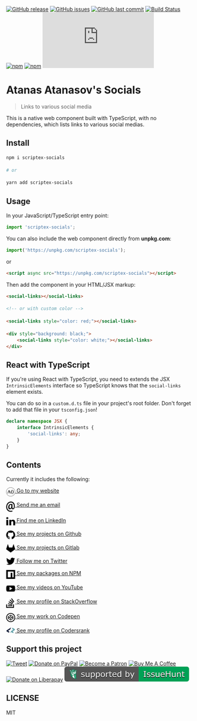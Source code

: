 [![GitHub release](https://img.shields.io/github/release/scriptex/socials.svg)](https://github.com/scriptex/socials/releases/latest)
[![GitHub issues](https://img.shields.io/github/issues/scriptex/socials.svg)](https://github.com/scriptex/socials/issues)
[![GitHub last commit](https://img.shields.io/github/last-commit/scriptex/socials.svg)](https://github.com/scriptex/socials/commits/master)
[![Build Status](https://travis-ci.org/scriptex/socials.svg?branch=master)](https://travis-ci.org/scriptex/socials)
[![npm](https://img.shields.io/npm/dt/scriptex-socials.svg)](https://www.npmjs.com/package/scriptex-socials)
[![npm](https://img.shields.io/npm/v/scriptex-socials.svg)](https://www.npmjs.com/package/scriptex-socials)
[![Analytics](https://ga-beacon.appspot.com/UA-83446952-1/github.com/scriptex/socials/README.md)](https://github.com/scriptex/socials/)

# Atanas Atanasov's Socials

> Links to various social media

This is a native web component built with TypeScript, with no dependencies, which lists links to various social medias.

## Install

```sh
npm i scriptex-socials

# or

yarn add scriptex-socials
```

## Usage

In your JavaScript/TypeScript entry point:

```javascript
import 'scriptex-socials';
```

You can also include the web component directly from **unpkg.com**:

```javascript
import('https://unpkg.com/scriptex-socials');
```

or

```html
<script async src="https://unpkg.com/scriptex-socials"></script>
```

Then add the component in your HTML/JSX markup:

```html
<social-links></social-links>

<!-- or with custom color -->

<social-links style="color: red;"></social-links>

<div style="background: black;">
	<social-links style="color: white;"></social-links>
</div>
```

## React with TypeScript

If you're using React with TypeScript, you need to extends the JSX `IntrinsicElements` interface so TypeScript knows that the `social-links` element exists.

You can do so in a `custom.d.ts` file in your project's root folder. Don't forget to add that file in your `tsconfig.json`!

```typescript
declare namespace JSX {
	interface IntrinsicElements {
		'social-links': any;
	}
}
```

## Contents

Currently it includes the following:

<div>
<a href="https://atanas.info" target="_blank"><img src="https://raw.githubusercontent.com/scriptex/socials/master/assets/logo.svg" alt="Go to my website" width="24" align="top"> Go to my website</a>

<a href="mailto:hi@atanas.info" target="_blank"><img src="https://raw.githubusercontent.com/scriptex/socials/master/assets/email.svg" alt="Send me an email" width="24" align="top"> Send me an email</a>

<a href="https://www.linkedin.com/in/scriptex/" target="_blank"><img src="https://raw.githubusercontent.com/scriptex/socials/master/assets/linkedin.svg" alt="Find me on LinkedIn" width="24" align="top"> Find me on LinkedIn</a>

<a href="https://github.com/scriptex" target="_blank"><img src="https://raw.githubusercontent.com/scriptex/socials/master/assets/github.svg" alt="See my projects on Github" width="24" align="top"> See my projects on Github</a>

<a href="https://gitlab.com/scriptex" target="_blank"><img src="https://raw.githubusercontent.com/scriptex/socials/master/assets/gitlab.svg" alt="See my projects on Gitlab" width="24" align="top"> See my projects on Gitlab</a>

<a href="https://twitter.com/scriptexbg" target="_blank"><img src="https://raw.githubusercontent.com/scriptex/socials/master/assets/twitter.svg" alt="Follow me on Twitter" width="24" align="top"> Follow me on Twitter</a>

<a href="https://www.npmjs.com/~scriptex" target="_blank"><img src="https://raw.githubusercontent.com/scriptex/socials/master/assets/npm.svg" alt="See my packages on NPM" width="24" align="top"> See my packages on NPM</a>

<a href="https://www.youtube.com/user/scriptex" target="_blank"><img src="https://raw.githubusercontent.com/scriptex/socials/master/assets/youtube.svg" alt="See my videos on YouTube" width="24" align="top"> See my videos on YouTube</a>

<a href="https://stackoverflow.com/users/4140082/atanas-atanasov" target="_blank"><img src="https://raw.githubusercontent.com/scriptex/socials/master/assets/stackoverflow.svg" alt="See my profile on StackOverflow" width="24" align="top"> See my profile on StackOverflow</a>

<a href="https://codepen.io/scriptex/" target="_blank"><img src="https://raw.githubusercontent.com/scriptex/socials/master/assets/codepen.svg" alt="See my work on Codepen" width="24" align="top"> See my work on Codepen</a>

<a href="https://profile.codersrank.io/user/scriptex" target="_blank"><img src="https://raw.githubusercontent.com/scriptex/socials/master/assets/codersrank.svg" alt="See my profile on Codersrank" width="24" align="top"> See my profile on Codersrank</a>
</div>

## Support this project

[![Tweet](https://img.shields.io/badge/Tweet-Share_this_repository-blue.svg?style=flat-square&logo=twitter&color=38A1F3)](https://twitter.com/intent/tweet?text=Checkout%20this%20awesome%20software%20project%3A&url=https%3A%2F%2Fgithub.com%2Fscriptex%2Fsocials&via=scriptexbg&hashtags=software%2Cgithub%2Ccode%2Cawesome)
[![Donate on PayPal](https://img.shields.io/badge/Donate-Support_me_on_PayPal-blue.svg?style=flat-square&logo=paypal&color=222d65)](https://www.paypal.me/scriptex)
[![Become a Patron](https://img.shields.io/badge/Become_Patron-Support_me_on_Patreon-blue.svg?style=flat-square&logo=patreon&color=e64413)](https://www.patreon.com/atanas)
[![Buy Me A Coffee](https://img.shields.io/badge/Donate-Buy%20me%20a%20coffee-yellow.svg?logo=ko-fi)](https://ko-fi.com/scriptex)
[![Donate on Liberapay](https://img.shields.io/liberapay/receives/scriptex.svg?logo=liberapay)](https://liberapay.com/scriptex/)
[![Donate on Issuehunt](https://raw.githubusercontent.com/BoostIO/issuehunt-materials/master/v1/issuehunt-shield-v1.svg)](https://issuehunt.io/r/scriptex/socials)

## LICENSE

MIT
